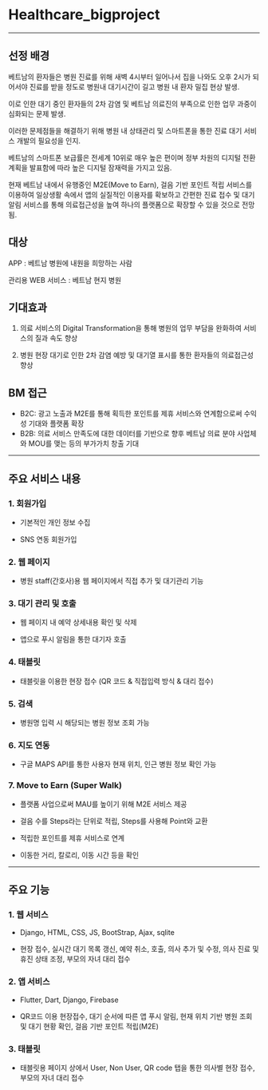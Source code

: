 # Healthcare_bigproject
---
## 선정 배경

베트남의 환자들은 병원 진료를 위해 새벽 4시부터 일어나서 집을 나와도 오후 2시가 되어서야 진료를 받을 정도로 병원내 대기시간이 길고 병원 내 환자 밀집 현상 발생. 

이로 인한 대기 중인 환자들의 2차 감염 및 베트남 의료진의 부족으로 인한 업무 과중이 심화되는 문제 발생. 

이러한 문제점들을 해결하기 위해 병원 내 상태관리 및 스마트폰을 통한 진료 대기 서비스 개발의 필요성을 인지. 

베트남의 스마트폰 보급률은 전세계 10위로 매우 높은 편이며 정부 차원의 디지털 전환 계획을 발표함에 따라 높은 디지털 잠재력을 가지고 있음. 

현재 베트남 내에서 유행중인 M2E(Move to Earn), 걸음 기반 포인트 적립 서비스를 이용하여 일상생활 속에서 앱의 실질적인 이용자를 확보하고 간편한 진료 접수 및 대기 알림 서비스를 통해 의료접근성을 높여 하나의 플랫폼으로 확장할 수 있을 것으로 전망됨. 

 
 
## 대상
 APP : 베트남 병원에 내원을 희망하는 사람 

   관리용 WEB 서비스 : 베트남 현지 병원 
   
## 기대효과
1. 의료 서비스의 Digital Transformation을 통해 병원의 업무 부담을 완화하여 서비스의 질과 속도 향상 

2. 병원 현장 대기로 인한 2차 감염 예방 및 대기열 표시를 통한 환자들의 의료접근성 향상 

## BM 접근
- B2C: 광고 노출과 M2E를 통해 획득한 포인트를 제휴 서비스와 연계함으로써 수익성 기대와 플랫폼 확장 
- B2B: 의료 서비스 만족도에 대한 데이터를 기반으로 향후 베트남 의료 분야 사업체와 MOU를 맺는 등의 부가가치 창출 기대 

---

## 주요 서비스 내용

### 1. 회원가입
- 기본적인 개인 정보 수집 

- SNS 연동 회원가입

### 2. 웹 페이지     

- 병원 staff(간호사)용 웹 페이지에서 직접 추가 및 대기관리 기능 

 

### 3. 대기 관리 및 호출 

- 웹 페이지 내 예약 상세내용 확인 및 삭제 

- 앱으로 푸시 알림을 통한 대기자 호출 

 

### 4. 태블릿 

- 태블릿을 이용한 현장 접수  (QR 코드 & 직접입력 방식 & 대리 접수) 

 

### 5. 검색 

- 병원명 입력 시 해당되는 병원 정보 조회 가능 

 

### 6. 지도 연동 

- 구글 MAPS API를 통한 사용자 현재 위치, 인근 병원 정보 확인 가능 

 

### 7. Move to Earn (Super Walk) 

- 플랫폼 사업으로써 MAU를 높이기 위해 M2E 서비스 제공 

- 걸음 수를 Steps라는 단위로 적립, Steps를 사용해 Point와 교환 

- 적립한 포인트를 제휴 서비스로 연계 

- 이동한 거리, 칼로리, 이동 시간 등을 확인 

---

## 주요 기능

### 1. 웹 서비스

- Django, HTML, CSS, JS, BootStrap, Ajax, sqlite 

- 현장 접수, 실시간 대기 목록 갱신, 예약 취소, 호출, 의사 추가 및 수정, 의사 진료 및 휴진 상태 조정, 부모의 자녀 대리 접수 

 

### 2. 앱 서비스 

- Flutter, Dart, Django, Firebase 

- QR코드 이용 현장접수, 대기 순서에 따른 앱 푸시 알림, 현재 위치 기반 병원 조회 및 대기 현황 확인, 걸음 기반 포인트 적립(M2E) 

      

### 3. 태블릿   

- 태블릿용 페이지 상에서 User, Non User, QR code 탭을 통한 의사별 현장 접수, 부모의 자녀 대리 접수  




